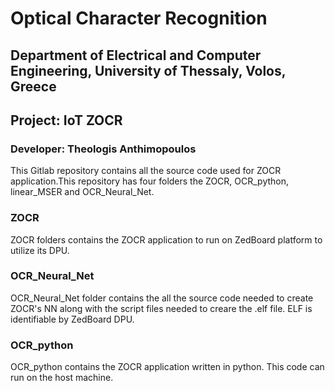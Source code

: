 # Optical Character Recognition
## Department of Electrical and Computer Engineering, University of Thessaly, Volos, Greece
## Project: IoT ZOCR
### Developer: Theologis Anthimopoulos

This Gitlab repository contains all the source code used for ZOCR application.This repository has four folders the ZOCR, OCR_python, linear_MSER and OCR_Neural_Net.

### ZOCR
ZOCR folders contains the ZOCR application to run on ZedBoard platform to utilize its DPU.

### OCR_Neural_Net
OCR_Neural_Net folder contains the all the source code needed to create ZOCR's NN along with the script files needed to creare the .elf file. ELF is identifiable by ZedBoard DPU. 

### OCR_python
OCR_python contains the ZOCR application written in python. This code can run on the host machine.  

